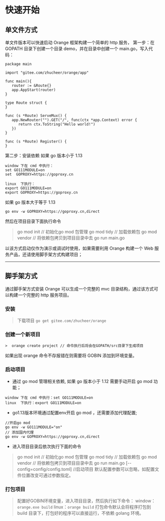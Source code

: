# 快速开始
## 单文件方式
单文件版本可以快速启动 Orange 框架构建一个简单的 http 服务，
第一步：在 GOPATH 目录下创建一个目录 demo，并在目录中创建一个 main.go，写入代码：
~~~
package main

import "gitee.com/zhucheer/orange/app"

func main(){
   router := &Route{}
   app.AppStart(router)
}

type Route struct {
}

func (s *Route) ServeMux() {
   app.NewRouter("").GET("/", func(ctx *app.Context) error {
      return ctx.ToString("Hello world!")
   })
}

func (s *Route) Register() {
}
~~~

第二步：安装依赖
如果  go 版本小于 1.13
```
window 下在 cmd 中执行：
set GO111MODULE=on
set  GOPROXY=https://goproxy.cn

linux  下执行：
export GO111MODULE=on
export GOPROXY=https://goproxy.cn
```
如果 go 版本大于等于 1.13
```
go env -w GOPROXY=https://goproxy.cn,direct
```

然后在项目目录下面执行命令
>  go mod init // 初始化go mod 包管理
>  go mod tidy // 加载依赖包
>  go mod vendor // 将依赖包拷贝到项目目录中去
>  go run main.go


以该方式启动仅作为演示或调试时使用，如果需要利用 Orange 构建一个 Web 服务产品，还请使用脚手架方式构建项目；

*****
## 脚手架方式
通过脚手架方式安装 Orange 可以生成一个完整的 mvc 目录结构，通过该方式可以构建一个完整的 http 服务项目。
### 安装
> 下载项目 
`go get gitee.com/zhucheer/orange`

### 创建一个新项目
```
>  orange create project // 命令执行后将会在GOPATH/src目录下生成项目
```
如果出现  orange 命令不存报错在则需要将 GOBIN 添加到环境变量。


###  启动项目
- 通过 go mod 管理相关依赖, 如果 go 版本小于 1.12 需要手动开启 go mod 功能； 
```
window 下在 cmd 中执行：set GO111MODULE=on
linux  下执行：export GO111MODULE=on
```
- go1.13版本环境通过配置env开启 go mod ，还需要添加代理配置;
```
//开启go mod
go env -w GO111MODULE="on"
// 添加国内代理
go env -w GOPROXY=https://goproxy.cn,direct
```

- 进入项目目录后依次执行下面的命令
>  go mod init // 初始化go mod 包管理
>  go mod tidy // 加载依赖包
>  go mod vendor // 将依赖包拷贝到项目目录中去
>  go run main.go [--config=config/config.toml] //启动项目 默认配置参数可以忽略，如配置文件位置改变可通过参数指定。


### 打包项目
> 配置好GOBIN环境变量，进入项目目录，然后执行如下命令：
> window： `orange.exe build`
> linux：`orange build`
> 打包命令默认会将程序打包到 build 目录下，打包好的程序可以直接运行，不依赖 golang 环境。
